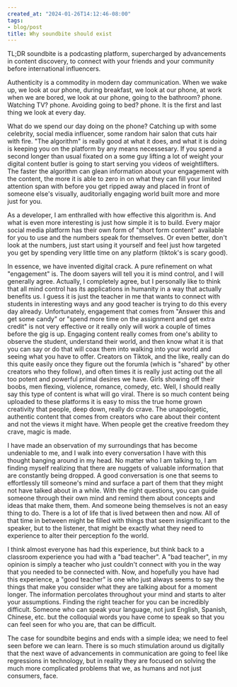 ```yaml
---
created_at: "2024-01-26T14:12:46-08:00"
tags:
- blog/post
title: Why soundbite should exist
---
```


TL;DR soundbite is a podcasting platform, supercharged by advancements in content discovery, to connect with your friends and your community before international influencers.

Authenticity is a commodity in modern day communication. When we wake up, we look at our phone, during breakfast, we look at our phone, at work when we are bored, we look at our phone, going to the bathroom? phone. Watching TV? phone. Avoiding going to bed? phone. It is the first and last thing we look at every day.

What do we spend our day doing on the phone? Catching up with some celebrity, social media influencer, some random hair salon that cuts hair with fire. "The algorithm" is really good at what it does, and what it is doing is keeping you on the platform by any means necessesary. If you spend a second longer than usual fixated on a some guy lifting a lot of weight your digital content butler is going to start serving you videos of weightlifters. The faster the algorithm can glean information about your engagement with the content, the more it is able to zero in on what they can fill your limited attention span with before you get ripped away and placed in front of someone else's visually, auditorially engaging world built more and more just for you.

As a developer, I am enthralled with how effective this algorithm is. And what is even more interesting is just how simple it is to build. Every major social media platform has their own form of "short form content" available for you to use and the numbers speak for themselves. Or even better, don't look at the numbers, just start using it yourself and feel just how targeted you get by spending very little time on any platform (tiktok's is scary good).

In essence, we have invented digital crack. A pure refinement on what "engagement" is. The doom sayers will tell you it is mind control, and I will generally agree. Actually, I completely agree, but I personally like to think that all mind control has its applications in humanity in a way that actually benefits us. I guess it is just the teacher in me that wants to connect with students in interesting ways and any good teacher is trying to do this every day already. Unfortunately, engagement that comes from "Answer this and get some candy" or "spend more time on the assignment and get extra credit" is not very effective or it really only will work a couple of times before the gig is up. Engaging content really comes from one's ability to observe the student, understand their world, and then know what it is that you can say or do that will coax them into walking into your world and seeing what you have to offer. Creators on Tiktok, and the like, really can do this quite easily once they figure out the forumla (which is "shared" by other creators who they follow), and often times it is really just acting out the all too potent and powerful primal desires we have. Girls showing off their boobs, men flexing, violence, romance, comedy, etc. Well, I should really say this type of content is what will go viral. There is so much content being uploaded to these platforms it is easy to miss the true home grown creativity that people, deep down, really do crave. The unapologetic, authentic content that comes from creators who care about their content and not the views it might have. When people get the creative freedom they crave, magic is made.

I have made an observation of my surroundings that has become undeniable to me, and I walk into every conversation I have with this thought banging around in my head. No matter who I am talking to, I am finding myself realizing that there are nuggets of valuable information that are constantly being dropped. A good conversation is one that seems to effortlessly till someone's mind and surface a part of them that they might not have talked about in a while. With the right questions, you can guide someone through their own mind and remind them about concepts and ideas that make them, them. And someone being themselves is not an easy thing to do. There is a lot of life that is lived between then and now. All of that time in between might be filled with things that seem insignificant to the speaker, but to the listener, that might be exactly what they need to experience to alter their perception fo the world.

I think almost everyone has had this experience, but think back to a classroom experience you had with a "bad teacher". A "bad teacher", in my opinion is simply a teacher who just couldn't connect with you in the way that you needed to be connected with. Now, and hopefully you have had this experience, a "good teacher" is one who just always seems to say the things that make you consider what they are talking about for a moment longer. The information percolates throughout your mind and starts to alter your assumptions. Finding the right teacher for you can be incredibly difficult. Someone who can speak your language, not just English, Spanish, Chinese, etc. but the colloquial words you have come to speak so that you can feel seen for who you are, that can be difficult.

The case for soundbite begins and ends with a simple idea; we need to feel seen before we can learn. There is so much stimulation around us digitally that the next wave of advancements in communication are going to feel like regressions in technology, but in reality they are focused on solving the much more complicated problems that we, as humans and not just consumers, face.